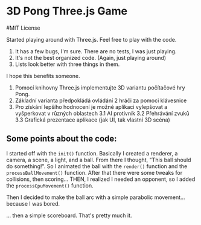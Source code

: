 3D Pong Three.js Game
======

#MIT License

Started playing around with Three.js. Feel free to play with the code.

1. It has a few bugs, I'm sure. There are no tests, I was just playing.
2. It's not the best organized code. (Again, just playing around)
3. Lists look better with three things in them.

I hope this benefits someone.

1. Pomocí knihovny Three.js implementujte 3D variantu počítačové hry Pong.
2. Základní varianta předpokládá ovládání 2 hráči za pomoci klávesnice
3. Pro získání lepšího hodnocení je možné aplikaci vylepšovat a vyšperkovat v různých oblastech
3.1 AI protivník
3.2 Přehrávání zvuků
3.3 Grafická prezentace aplikace (jak UI, tak vlastní 3D scéna)

## Some points about the code:

I started off with the `init()` function. Basically I created a renderer, a camera,
a scene, a light, and a ball. From there I thought, "This ball should do something!".
So I animated the ball with the `render()` function and the `processBallMovement()`
function. After that there were some tweaks for collisions, then scoring... THEN, 
I realized I needed an opponent, so I added the `processCpuMovement()` function.

Then I decided to make the ball arc with a simple parabolic movement... because I 
was bored.

... then a simple scoreboard. That's pretty much it.
